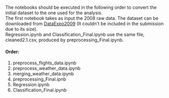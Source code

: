 The notebooks should be executed in the following order to convert the initial dataset to the one used for the analysis.   
The first notebook takes as input the 2008 raw data. The dataset can be downloaded from [DataExpo2009](http://stat-computing.org/dataexpo/2009/the-data.html) (It couldn't be included in the submission due to its size).   
Regression.ipynb and Classification_Final.ipynb use the same file, cleaned2.1.csv, produced by preprocessing_Final.ipynb.  

#### Order:
1. preprocess_flights_data.ipynb
1. preprocess_weather_data.ipynb
1. merging_weather_data.ipynb
1. preprocessing_Final.ipnb
1. Regression.ipynb
1. Classification_Final.ipynb
